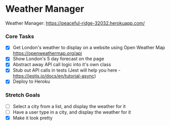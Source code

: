 # Weather Manager

Weather Manager: https://peaceful-ridge-32032.herokuapp.com/

### Core Tasks
- [x] Get London's weather to display on a website using Open Weather Map https://openweathermap.org/api
- [x] Show London's 5 day forecast on the page
- [x] Abstract away API call logic into it's own class
- [x] Stub out API calls in tests (Jest will help you here - https://jestjs.io/docs/en/tutorial-async)
- [x] Deploy to Heroku

### Stretch Goals
- [ ] Select a city from a list, and display the weather for it
- [ ] Have a user type in a city, and display the weather for it
- [x] Make it look pretty

